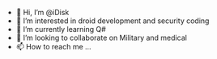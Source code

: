 - 👋 Hi, I’m @iDisk
- 👀 I’m interested in droid development and security coding
- 🌱 I’m currently learning Q#
- 💞️ I’m looking to collaborate on Military and medical 
- 📫 How to reach me ...

<!---
iDisk/iDisk is a ✨ special ✨ repository because its `README.md` (this file) appears on your GitHub profile.
You can click the Preview link to take a look at your changes.
--->
